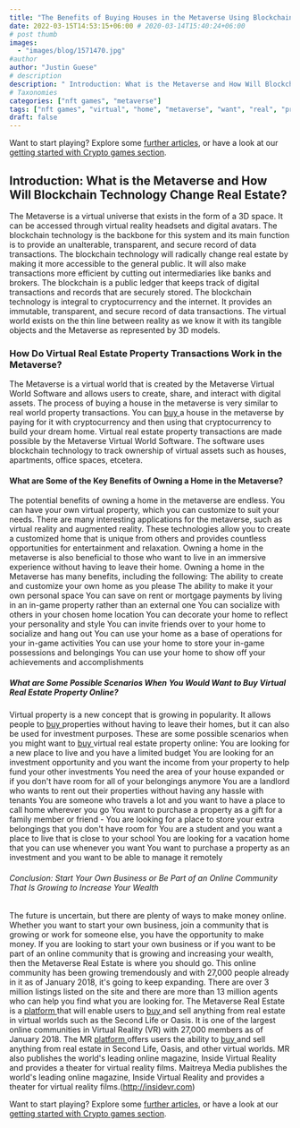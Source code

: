```yaml
---
title: "The Benefits of Buying Houses in the Metaverse Using Blockchain Tech"
date: 2022-03-15T14:53:15+06:00 # 2020-03-14T15:40:24+06:00
# post thumb
images:
  - "images/blog/1571470.jpg"
#author
author: "Justin Guese"
# description
description: " Introduction: What is the Metaverse and How Will Blockchain Technology Change Real Estate?The Metaverse is a virtual universe that exists in the form of a"
# Taxonomies
categories: ["nft games", "metaverse"]
tags: ["nft games", "virtual", "home", "metaverse", "want", "real", "property"]
draft: false
---
```



Want to start playing? Explore some [further articles](/blog/), or have a look at our [getting started with Crypto games section](/services/how-do-i-get-started/).


## Introduction: What is the Metaverse and How Will Blockchain Technology Change Real Estate?

The Metaverse is a virtual universe that exists in the form of a 3D space. It can be accessed through virtual reality headsets and digital avatars. The blockchain technology is the backbone for this system and its main function is to provide an unalterable, transparent, and secure record of data transactions. The blockchain technology will radically change real estate by making it more accessible to the general public. It will also make transactions more efficient by cutting out intermediaries like banks and brokers.
The blockchain is a public ledger that keeps track of digital transactions and records that are securely stored. The blockchain technology is integral to cryptocurrency and the internet. It provides an immutable, transparent, and secure record of data transactions. The virtual world exists on the thin line between reality as we know it with its tangible objects and the Metaverse as represented by 3D models.

### How Do Virtual Real Estate Property Transactions Work in the Metaverse?

The Metaverse is a virtual world that is created by the Metaverse Virtual World Software and allows users to create, share, and interact with digital assets.
The process of buying a house in the metaverse is very similar to real world property transactions. You can [ buy ](https://accounts.binance.com/en/register?ref=37092355) a house in the metaverse by paying for it with cryptocurrency and then using that cryptocurrency to build your dream home.
Virtual real estate property transactions are made possible by the Metaverse Virtual World Software. The software uses blockchain technology to track ownership of virtual assets such as houses, apartments, office spaces, etcetera.

#### What are Some of the Key Benefits of Owning a Home in the Metaverse?

The potential benefits of owning a home in the metaverse are endless. You can have your own virtual property, which you can customize to suit your needs.
There are many interesting applications for the metaverse, such as virtual reality and augmented reality. These technologies allow you to create a customized home that is unique from others and provides countless opportunities for entertainment and relaxation.
Owning a home in the metaverse is also beneficial to those who want to live in an immersive experience without having to leave their home.
Owning a home in the Metaverse has many benefits, including the following: 
The ability to create and customize your own home as you please
The ability to make it your own personal space 
You can save on rent or mortgage payments by living in an in-game property rather than an external one
You can socialize with others in your chosen home location 
You can decorate your home to reflect your personality and style 
You can invite friends over to your home to socialize and hang out 
You can use your home as a base of operations for your in-game activities 
You can use your home to store your in-game possessions and belongings 
You can use your home to show off your achievements and accomplishments

##### What are Some Possible Scenarios When You Would Want to Buy Virtual Real Estate Property Online?

Virtual property is a new concept that is growing in popularity. It allows people to [ buy ](https://accounts.binance.com/en/register?ref=37092355) properties without having to leave their homes, but it can also be used for investment purposes.
These are some possible scenarios when you might want to [ buy ](https://accounts.binance.com/en/register?ref=37092355) virtual real estate property online:
You are looking for a new place to live and you have a limited budget 
You are looking for an investment opportunity and you want the income from your property to help fund your other investments 
You need the area of your house expanded or if you don't have room for all of your belongings anymore 
You are a landlord who wants to rent out their properties without having any hassle with tenants
You are someone who travels a lot and you want to have a place to call home wherever you go 
You want to purchase a property as a gift for a family member or friend - You are looking for a place to store your extra belongings that you don't have room for 
You are a student and you want a place to live that is close to your school 
You are looking for a vacation home that you can use whenever you want 
You want to purchase a property as an investment and you want to be able to manage it remotely

###### Conclusion: Start Your Own Business or Be Part of an Online Community That Is Growing to Increase Your Wealth

The future is uncertain, but there are plenty of ways to make money online. Whether you want to start your own business, join a community that is growing or work for someone else, you have the opportunity to make money. If you are looking to start your own business or if you want to be part of an online community that is growing and increasing your wealth, then the Metaverse Real Estate is where you should go.
This online community has been growing tremendously and with 27,000 people already in it as of January 2018, it's going to keep expanding. There are over 3 million listings listed on the site and there are more than 13 million agents who can help you find what you are looking for.
The Metaverse Real Estate is a [ platform ](https://accounts.binance.com/en/register?ref=37092355) that will enable users to [ buy ](https://accounts.binance.com/en/register?ref=37092355) and sell anything from real estate in virtual worlds such as the Second Life or Oasis. It is one of the largest online communities in Virtual Reality (VR) with 27,000 members as of January 2018. The MR [ platform ](https://accounts.binance.com/en/register?ref=37092355) offers users the ability to [ buy ](https://accounts.binance.com/en/register?ref=37092355) and sell anything from real estate in Second Life, Oasis, and other virtual worlds. MR also publishes the world's leading online magazine, Inside Virtual Reality and provides a theater for virtual reality films. Maitreya Media publishes the world's leading online magazine, Inside Virtual Reality and provides a theater for virtual reality films.(http://insidevr.com)


Want to start playing? Explore some [further articles](/blog/), or have a look at our [getting started with Crypto games section](/services/how-do-i-get-started/).

